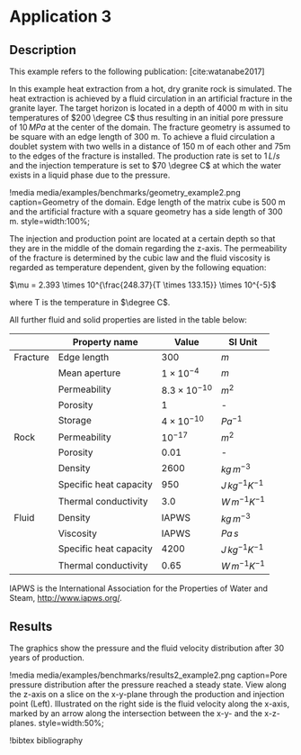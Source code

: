 # Application 3

## Description

This example refers to the following publication: [cite:watanabe2017]

In this example heat extraction from a hot, dry granite rock is simulated. The heat extraction is achieved by a fluid circulation in an artificial fracture in the granite layer. The target horizon is located in a depth of 4000 m with in situ temperatures of $200 \degree C$ thus resulting in an initial pore pressure of $10 \, MPa$ at the center of the domain. The fracture geometry is assumed to be square with an edge length of 300 m. To achieve a fluid circulation a doublet system with two wells in a distance of 150 m of each other and 75m to the edges of the fracture is installed. The production rate is set to $1 \, L/s$ and the injection temperature is set to $70 \degree C$ at which the water exists in a liquid phase due to the pressure.

!media media/examples/benchmarks/geometry_example2.png
       caption=Geometry of the domain. Edge length of the matrix cube is 500 m and the artificial fracture with a square geometry has a side length of 300 m.
       style=width:100%;

The injection and production point are located at a certain depth so that they are in the middle of the domain regarding the z-axis. The permeability of the fracture is determined by the cubic law and the fluid viscosity is regarded as temperature dependent, given by the following equation:

$\mu = 2.393 \times 10^{\frac{248.37}{T \times 133.15}} \times 10^{-5}$

where T is the temperature in $\degree C$.

All further fluid and solid properties are listed in the table below:

|            |Property name |     Value            |    SI Unit        |
|------------|--------------|----------------------|-------------------|
| Fracture   | Edge length  | $300$                | $m$               |
|            | Mean aperture| $1 \times 10^{-4}$   | $m$               |
|            | Permeability | $8.3 \times 10^{-10}$| $m^2$             |
|            | Porosity     | $1$                  | -                 |
|            | Storage      | $4 \times 10^{-10}$  | $Pa^{-1}$         |
| Rock       | Permeability | $10^{-17}$           | $m^2$             |
|            | Porosity     | $0.01$               | -                 |
|            | Density      | $2600$               | $kg\,m^{-3}$      |
|            | Specific heat capacity| $950$       | $J\,kg^{-1}K^{-1}$|
|            | Thermal conductivity| $3.0$         | $W\,m^{-1}K^{-1}$ |
| Fluid      | Density      | IAPWS                | $kg\,m^{-3}$      |
|            | Viscosity    | IAPWS                | $Pa\,s$           |
|            | Specific heat capacity| $4200$      | $J\,kg^{-1}K^{-1}$|
|            | Thermal conductivity| $0.65$         | $W\,m^{-1}K^{-1}$ |

IAPWS is the International Association for the Properties of Water and Steam, http://www.iapws.org/.

## Results
The graphics show the pressure and the fluid velocity distribution after 30 years of production.

!media media/examples/benchmarks/results2_example2.png
       caption=Pore pressure distribution after the pressure reached a steady state. View along the z-axis on a slice on the x-y-plane through the production and injection point (Left). Illustrated on the right side is the fluid velocity along the x-axis, marked by an arrow along the intersection between the x-y- and the x-z-planes.
       style=width:50%;


!bibtex bibliography
